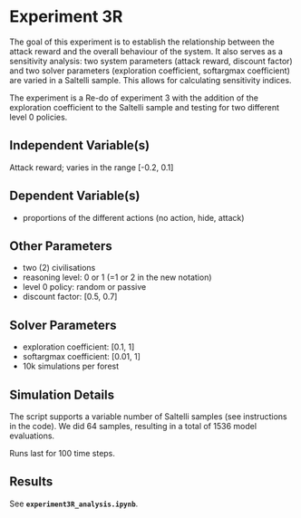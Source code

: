 # Experiment 3R

The goal of this experiment is to establish the relationship between the attack reward and the overall behaviour of the system. It also serves as a sensitivity analysis: two system parameters (attack reward, discount factor) and two solver parameters (exploration coefficient, softargmax coefficient) are varied in a Saltelli sample. This allows for calculating sensitivity indices.

The experiment is a Re-do of experiment 3 with the addition of the exploration coefficient to the Saltelli sample and testing for two different level 0 policies.

## Independent Variable(s)

Attack reward; varies in the range [-0.2, 0.1]

## Dependent Variable(s)

- proportions of the different actions (no action, hide, attack)

## Other Parameters

- two (2) civilisations
- reasoning level: 0 or 1 (=1 or 2 in the new notation)
- level 0 policy: random or passive
- discount factor: [0.5, 0.7]

## Solver Parameters
- exploration coefficient: [0.1, 1]
- softargmax coefficient: [0.01, 1]
- 10k simulations per forest

## Simulation Details

The script supports a variable number of Saltelli samples (see instructions in the code). We did 64 samples, resulting in a total of 1536 model evaluations.

Runs last for 100 time steps.

## Results

See **`experiment3R_analysis.ipynb`**.
